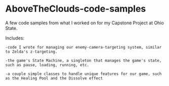 # AboveTheClouds-code-samples
A few code samples from what I worked on for my Capstone Project at Ohio State.

Includes:

    -code I wrote for managing our enemy-camera-targeting system, similar to Zelda's z-targeting.

    -the game's State Machine, a singleton that manages the game's state, such as pause, loading, running, etc.

    -a couple simple classes to handle unique features for our game, such as the Healing Pool and the Dissolve effect

